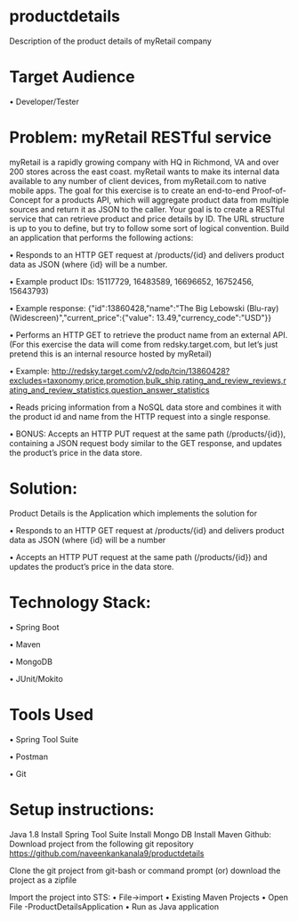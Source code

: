 # productdetails
Description of the product details of myRetail company

# Target Audience
• Developer/Tester


# Problem: myRetail RESTful service

myRetail is a rapidly growing company with HQ in Richmond, VA and over 200 stores across the east coast. myRetail wants to make its internal data available to any number of client devices, from myRetail.com to native mobile apps. 
The goal for this exercise is to create an end-to-end Proof-of-Concept for a products API, which will aggregate product data from multiple sources and return it as JSON to the caller. 
Your goal is to create a RESTful service that can retrieve product and price details by ID. The URL structure is up to you to define, but try to follow some sort of logical convention.
Build an application that performs the following actions: 

•	Responds to an HTTP GET request at /products/{id} and delivers product data as JSON (where {id} will be a number. 

•	Example product IDs: 15117729, 16483589, 16696652, 16752456, 15643793) 

•	Example response: {"id":13860428,"name":"The Big Lebowski (Blu-ray) (Widescreen)","current_price":{"value": 13.49,"currency_code":"USD"}}

•	Performs an HTTP GET to retrieve the product name from an external API. (For this exercise the data will come from redsky.target.com, but let’s just pretend this is an internal resource hosted by myRetail) 

•	Example: http://redsky.target.com/v2/pdp/tcin/13860428?excludes=taxonomy,price,promotion,bulk_ship,rating_and_review_reviews,rating_and_review_statistics,question_answer_statistics

•	Reads pricing information from a NoSQL data store and combines it with the product id and name from the HTTP request into a single response. 

•	BONUS: Accepts an HTTP PUT request at the same path (/products/{id}), containing a JSON request body similar to the GET response, and updates the product’s price in the data store. 


# Solution:

Product Details is the Application which implements the solution for 

• Responds to an HTTP GET request at /products/{id} and delivers product data as JSON (where {id} will be a number

• Accepts an HTTP PUT request at the same path (/products/{id}) and updates the product’s price in the data store. 


# Technology Stack:
• Spring Boot

• Maven

• MongoDB

• JUnit/Mokito

# Tools Used
• Spring Tool Suite

• Postman

• Git

# Setup instructions:
Java 1.8
Install Spring Tool Suite 
Install Mongo DB
Install Maven 
Github: Download project from the following git repository https://github.com/naveenkankanala9/productdetails

Clone the git project from git-bash or command prompt (or) download the project as a zipfile

Import the project into STS:
• File->import
• Existing Maven Projects
• Open File -ProductDetailsApplication
• Run as Java application



